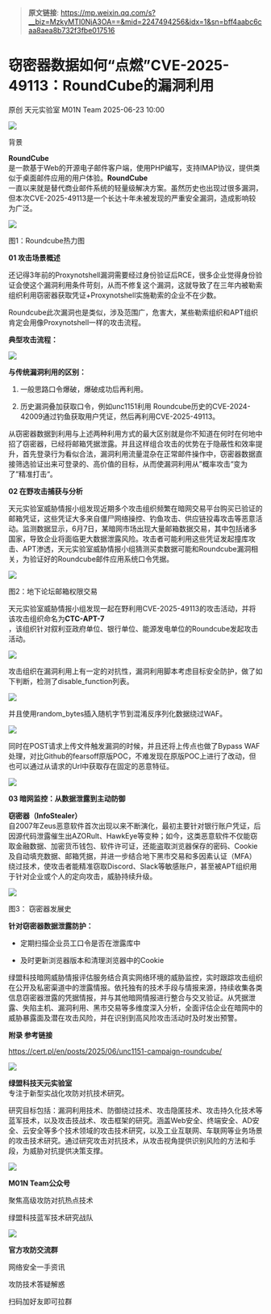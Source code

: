 > **原文链接**: https://mp.weixin.qq.com/s?__biz=MzkyMTI0NjA3OA==&mid=2247494256&idx=1&sn=bff4aabc6caa8aea8b732f3fbe017516

#  窃密器数据如何“点燃”CVE-2025-49113：RoundCube的漏洞利用  
原创 天元实验室  M01N Team   2025-06-23 10:00  
  
![](https://mmbiz.qpic.cn/mmbiz_gif/TPGibEO8KBwZtH5skV7icZ9Wo8ic9Pho4N2FPLrNYynQyzCSQwDOricDz6PcoSEjWChtdJrgHkTy7BuncrRCicaGkHg/640?wx_fmt=gif&from=appmsg "")  
  
背景  
  
  
**RoundCube**  
是一款基于Web的开源电子邮件客户端，使用PHP编写，支持IMAP协议，提供类似于桌面邮件应用的用户体验。**RoundCube**  
一直以来就是替代商业邮件系统的轻量级解决方案。虽然历史也出现过很多漏洞，但本次CVE-2025-49113是一个长达十年未被发现的严重安全漏洞，造成影响较为广泛。  
  
![](https://mmbiz.qpic.cn/mmbiz_png/TPGibEO8KBwZtH5skV7icZ9Wo8ic9Pho4N25kiaRr2dmaia1bbs73ZVpv1uOf2kjYlWGn2sBZRjvEFzs7QQz21gk3Xg/640?wx_fmt=png&from=appmsg "")  
  
图1：Roundcube热力图  
  
  
  
**01 攻击场景概述**  
  
  
还记得3年前的Proxynotshell漏洞需要经过身份验证后RCE，很多企业觉得身份验证会使这个漏洞利用条件苛刻，从而不修复这个漏洞，这就导致了在三年内被勒索组织利用窃密器获取凭证+Proxynotshell实施勒索的企业不在少数。  
  
  
Roundcube此次漏洞也是类似，涉及范围广，危害大，某些勒索组织和APT组织肯定会用像Proxynotshell一样的攻击流程。  
  
  
**典型攻击流程：**  
  
![](https://mmbiz.qpic.cn/mmbiz_png/TPGibEO8KBwZtH5skV7icZ9Wo8ic9Pho4N26zl9VXOCeicJv1qedVLGRdQFbrtf42zfa1nawr5Naz7OickwuWRelBnQ/640?wx_fmt=png&from=appmsg "")  
  
  
**与传统漏洞利用的区别：**  
1. 一般思路口令爆破，爆破成功后再利用。  
  
  
1. 历史漏洞叠加获取口令，例如unc1151利用 Roundcube历史的CVE-2024-42009通过钓鱼获取用户凭证，然后再利用CVE-2025-49113。  
  
从窃密器数据到利用与上述两种利用方式的最大区别就是你不知道在何时在何地中招了窃密器，已经将邮箱凭据泄露。并且这样组合攻击的优势在于隐蔽性和效率提升，首先登录行为看似合法，漏洞利用流量混杂在正常邮件操作中，窃密器数据直接筛选验证出来可登录的、高价值的目标，从而使漏洞利用从”概率攻击“变为了”精准打击“。  
  
  
  
**02 在野攻击捕获与分析**  
  
  
天元实验室威胁情报小组发现近期多个攻击组织频繁在暗网交易平台购买已验证的邮箱凭证，这些凭证大多来自僵尸网络操控、钓鱼攻击、供应链投毒攻击等恶意活动。监测数据显示，6月7日，某暗网市场出现大量邮箱数据交易，其中包括诸多国家，导致企业将面临更大数据泄露风险。攻击者可能利用这些凭证发起撞库攻击、APT渗透，天元实验室威胁情报小组猜测买卖数据可能和Roundcube漏洞相关，为验证好的Roundcube邮件应用系统口令凭据。  
  
![](https://mmbiz.qpic.cn/mmbiz_png/TPGibEO8KBwZtH5skV7icZ9Wo8ic9Pho4N2PhRSqbeQ9zyoy3WjRBmkeKichvgzu76rFpLBfELv1UdgSrsn2Xicia69g/640?wx_fmt=png&from=appmsg "")  
  
图2：地下论坛邮箱权限交易  
  
  
天元实验室威胁情报小组发现一起在野利用CVE-2025-49113的攻击活动，并将该攻击组织命名为**CTC-APT-7**  
，该组织针对叙利亚政府单位、银行单位、能源发电单位的Roundcube发起攻击活动。  
  
![](https://mmbiz.qpic.cn/mmbiz_png/TPGibEO8KBwZtH5skV7icZ9Wo8ic9Pho4N2zuOjxbvkQTETlEowWIUJDqMsGYpia7hgM4ILG3xqNPOVLvJJ4ibRPLAA/640?wx_fmt=png&from=appmsg "")  
  
  
攻击组织在漏洞利用上有一定的对抗性，漏洞利用脚本考虑目标安全防护，做了如下判断，检测了disable_function列表。  
  
![](https://mmbiz.qpic.cn/mmbiz_png/TPGibEO8KBwZtH5skV7icZ9Wo8ic9Pho4N2BGhHZQHZUYT4mz7o1IwsP7Na3ClwYTJcz5JyVibFT8nLvGibumnUVgNA/640?wx_fmt=png&from=appmsg "")  
  
  
并且使用random_bytes插入随机字节到混淆反序列化数据绕过WAF。  
  
![](https://mmbiz.qpic.cn/mmbiz_png/TPGibEO8KBwZtH5skV7icZ9Wo8ic9Pho4N2nDSA7iaWRyqmjhwg8fp8SY5ib1u9TYSGUXkltzdunHHXF80lw3GE6HoA/640?wx_fmt=png&from=appmsg "")  
  
  
同时在POST请求上传文件触发漏洞的时候，并且还将上传点也做了Bypass WAF处理，对比Github的fearsoff原版POC，不难发现在原版POC上进行了改动，但也可以通过从请求的Url中获取存在固定的恶意特征。  
  
![](https://mmbiz.qpic.cn/mmbiz_png/TPGibEO8KBwZtH5skV7icZ9Wo8ic9Pho4N2DgWkhZ31slvqATf27A1ciatWeptwwyjhTyaYx0Lq5pO2ucen99W43fg/640?wx_fmt=png&from=appmsg "")  
  
  
  
**03 暗网监控：从数据泄露到主动防御**  
  
  
**窃密器（InfoStealer）**  
自2007年Zeus恶意软件首次出现以来不断演化，最初主要针对银行账户凭证，后因源代码泄露催生出AZORult、HawkEye等变种；如今，这类恶意软件不仅能窃取金融数据、加密货币钱包、软件许可证，还能盗取浏览器保存的密码、Cookie及自动填充数据、邮箱凭据，并进一步结合地下黑市交易和多因素认证（MFA）绕过技术，使攻击者能精准窃取Discord、Slack等敏感账户，甚至被APT组织用于针对企业或个人的定向攻击，威胁持续升级。  
  
![](https://mmbiz.qpic.cn/mmbiz_png/TPGibEO8KBwZtH5skV7icZ9Wo8ic9Pho4N2KAdicPuPuT8ol5C9icxFZOHeHa1HzwebmBwfTibSbVMgiaLdMn8ibicPPpgw/640?wx_fmt=png&from=appmsg "")  
  
图3： 窃密器发展史  
  
  
**针对窃密器数据泄露防护：**  
- 定期扫描企业员工口令是否在泄露库中  
  
  
- 及时更新浏览器版本和清理浏览器中的Cookie  
  
绿盟科技暗网威胁情报评估服务结合真实网络环境的威胁监控，实时跟踪攻击组织在公开及私密渠道中的泄露情报。依托独有的技术手段与情报来源，持续收集各类信息窃密器泄露的凭据情报，并与其他暗网情报进行整合与交叉验证。从凭据泄露、失陷主机、漏洞利用、黑市交易等多维度深入分析，全面评估企业在暗网中的威胁暴露面及潜在攻击风险，并在识别到高风险攻击活动时及时发出预警。  
  
  
  
**附录 参考链接**  
  
  
https://cert.pl/en/posts/2025/06/unc1151-campaign-roundcube/  
  
  
![](https://mmbiz.qpic.cn/mmbiz_png/TPGibEO8KBwZtH5skV7icZ9Wo8ic9Pho4N25ysdwDRPibOIDQ8jx2VWgWUPNDy2M5IKQchiaNd8OiaHpG0C8u8YpMljw/640?wx_fmt=png&from=appmsg "")  
  
  
  
**绿盟科技天元实验室**  
专注于新型实战化攻防对抗技术研究。  
  
研究目标包括：漏洞利用技术、防御绕过技术、攻击隐匿技术、攻击持久化技术等蓝军技术，以及攻击技战术、攻击框架的研究。涵盖Web安全、终端安全、AD安全、云安全等多个技术领域的攻击技术研究，以及工业互联网、车联网等业务场景的攻击技术研究。通过研究攻击对抗技术，从攻击视角提供识别风险的方法和手段，为威胁对抗提供决策支撑。  
  
  
![](https://mmbiz.qpic.cn/mmbiz_jpg/TPGibEO8KBwZtH5skV7icZ9Wo8ic9Pho4N27lm0ZPrvHM7jttULJfP3ZPgzX7XibXZ9PjcibxCxEiafotGYz8vDaOyQg/640?wx_fmt=jpeg&from=appmsg "")  
  
  
  
  
**M01N Team公众号**  
  
聚焦高级攻防对抗热点技术  
  
绿盟科技蓝军技术研究战队  
  
![](https://mmbiz.qpic.cn/mmbiz_png/TPGibEO8KBwZtH5skV7icZ9Wo8ic9Pho4N2n0kyHJVw7XZibqNDmuOeY0L6II3SvgawMofUv5BSRiayyvK9pC3FG91w/640?wx_fmt=png&from=appmsg "")  
  
  
  
  
**官方攻防交流群**  
  
网络安全一手资讯  
  
攻防技术答疑解惑  
  
扫码加好友即可拉群  
  
